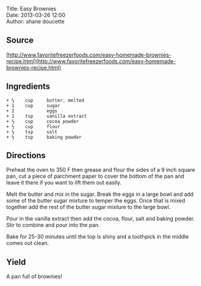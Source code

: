 Title: Easy Brownies  
Date: 2013-03-26 12:00  
Author: shane doucette  


## Source
[http://www.favoritefreezerfoods.com/easy-homemade-brownies-recipe.html](http://www.favoritefreezerfoods.com/easy-homemade-brownies-recipe.html)


## Ingredients
~~~~
+ ½    cup     butter, melted
+ 1    cup     sugar
+ 2            eggs
+ 1    tsp     vanilla extract
+ ⅓    cup     cocoa powder
+ ½    cup     flour
+ ¼    tsp     salt
+ ½    tsp     baking powder
~~~~


## Directions
Preheat the oven to 350 F then grease and flour the sides of a 9 inch square pan, cut a piece of parchment paper to cover the bottom of the pan and leave it there if you want to lift them out easily.

Melt the butter and mix in the sugar. Break the eggs in a large bowl and add some of the butter sugar mixture to temper the eggs. Once that is mixed together add the rest of the butter sugar mixture to the large bowl.

Pour in the vanilla extract then add the cocoa, flour, salt and baking powder. Stir to combine and pour into the pan.

Bake for 25-30 minutes until the top is shiny and a toothpick in the middle comes out clean.


## Yield
A pan full of brownies!
